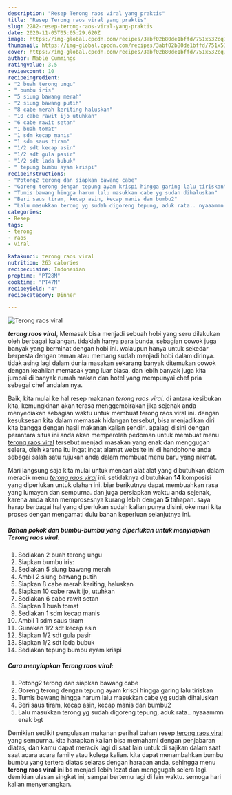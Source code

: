 ```yaml
---
description: "Resep Terong raos viral yang praktis"
title: "Resep Terong raos viral yang praktis"
slug: 2282-resep-terong-raos-viral-yang-praktis
date: 2020-11-05T05:05:29.620Z
image: https://img-global.cpcdn.com/recipes/3abf02b80de1bffd/751x532cq70/terong-raos-viral-foto-resep-utama.jpg
thumbnail: https://img-global.cpcdn.com/recipes/3abf02b80de1bffd/751x532cq70/terong-raos-viral-foto-resep-utama.jpg
cover: https://img-global.cpcdn.com/recipes/3abf02b80de1bffd/751x532cq70/terong-raos-viral-foto-resep-utama.jpg
author: Mable Cummings
ratingvalue: 3.5
reviewcount: 10
recipeingredient:
- "2 buah terong ungu"
- " bumbu iris"
- "5 siung bawang merah"
- "2 siung bawang putih"
- "8 cabe merah keriting haluskan"
- "10 cabe rawit ijo utuhkan"
- "6 cabe rawit setan"
- "1 buah tomat"
- "1 sdm kecap manis"
- "1 sdm saus tiram"
- "1/2 sdt kecap asin"
- "1/2 sdt gula pasir"
- "1/2 sdt lada bubuk"
- " tepung bumbu ayam krispi"
recipeinstructions:
- "Potong2 terong dan siapkan bawang cabe"
- "Goreng terong dengan tepung ayam krispi hingga garing lalu tiriskan"
- "Tumis bawang hingga harum lalu masukkan cabe yg sudah dihaluskan"
- "Beri saus tiram, kecap asin, kecap manis dan bumbu2"
- "Lalu masukkan terong yg sudah digoreng tepung, aduk rata.. nyaaammn enak bgt"
categories:
- Resep
tags:
- terong
- raos
- viral

katakunci: terong raos viral 
nutrition: 263 calories
recipecuisine: Indonesian
preptime: "PT28M"
cooktime: "PT47M"
recipeyield: "4"
recipecategory: Dinner

---
```



![Terong raos viral](https://img-global.cpcdn.com/recipes/3abf02b80de1bffd/751x532cq70/terong-raos-viral-foto-resep-utama.jpg)

<b><i>terong raos viral</i></b>, Memasak bisa menjadi sebuah hobi yang seru dilakukan oleh berbagai kalangan. tidaklah hanya para bunda, sebagian cowok juga banyak yang berminat dengan hobi ini. walaupun hanya untuk sekedar berpesta dengan teman atau memang sudah menjadi hobi dalam dirinya. tidak asing lagi dalam dunia masakan sekarang banyak ditemukan cowok dengan keahlian memasak yang luar biasa, dan lebih banyak juga kita jumpai di banyak rumah makan dan hotel yang mempunyai chef pria sebagai chef andalan nya.

Baik, kita mulai ke hal resep makanan <i>terong raos viral</i>. di antara kesibukan kita, kemungkinan akan terasa menggembirakan jika sejenak anda menyediakan sebagian waktu untuk membuat terong raos viral ini. dengan kesuksesan kita dalam memasak hidangan tersebut, bisa menjadikan diri kita bangga dengan hasil makanan kalian sendiri. apalagi disini dengan perantara situs ini anda akan memperoleh pedoman untuk membuat menu <u>terong raos viral</u> tersebut menjadi masakan yang enak dan menggugah selera, oleh karena itu ingat ingat alamat website ini di handphone anda sebagai salah satu rujukan anda dalam membuat menu baru yang nikmat.




Mari langsung saja kita mulai untuk mencari alat alat yang dibutuhkan dalam meracik menu <u><i>terong raos viral</i></u> ini. setidaknya dibutuhkan <b>14</b> komposisi yang diperlukan untuk olahan ini. biar berikutnya dapat membuahkan rasa yang lumayan dan sempurna. dan juga persiapkan waktu anda sejenak, karena anda akan memprosesnya kurang lebih dengan <b>5</b> tahapan. saya harap berbagai hal yang diperlukan sudah kalian punya disini, oke mari kita proses dengan mengamati dulu bahan keperluan selanjutnya ini.

<!--inarticleads1-->

##### Bahan pokok dan bumbu-bumbu yang diperlukan untuk menyiapkan Terong raos viral:

1. Sediakan 2 buah terong ungu
1. Siapkan  bumbu iris:
1. Sediakan 5 siung bawang merah
1. Ambil 2 siung bawang putih
1. Siapkan 8 cabe merah keriting, haluskan
1. Siapkan 10 cabe rawit ijo, utuhkan
1. Sediakan 6 cabe rawit setan
1. Siapkan 1 buah tomat
1. Sediakan 1 sdm kecap manis
1. Ambil 1 sdm saus tiram
1. Gunakan 1/2 sdt kecap asin
1. Siapkan 1/2 sdt gula pasir
1. Siapkan 1/2 sdt lada bubuk
1. Sediakan  tepung bumbu ayam krispi




<!--inarticleads2-->

##### Cara menyiapkan Terong raos viral:

1. Potong2 terong dan siapkan bawang cabe
1. Goreng terong dengan tepung ayam krispi hingga garing lalu tiriskan
1. Tumis bawang hingga harum lalu masukkan cabe yg sudah dihaluskan
1. Beri saus tiram, kecap asin, kecap manis dan bumbu2
1. Lalu masukkan terong yg sudah digoreng tepung, aduk rata.. nyaaammn enak bgt




Demikian sedikit pengulasan makanan perihal bahan resep <u>terong raos viral</u> yang sempurna. kita harapkan kalian bisa memahami dengan penjabaran diatas, dan kamu dapat meracik lagi di saat lain untuk di sajikan dalam saat saat acara acara family atau kolega kalian. kita dapat menambahkan bumbu bumbu yang tertera diatas selaras dengan harapan anda, sehingga menu <b>terong raos viral</b> ini bs menjadi lebih lezat dan menggugah selera lagi. demikian ulasan singkat ini, sampai bertemu lagi di lain waktu. semoga hari kalian menyenangkan.
